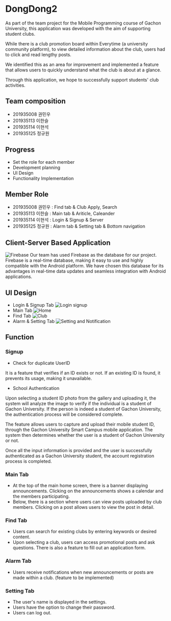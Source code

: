 # DongDong2

As part of the team project for the Mobile Programming course of Gachon University, this application was developed with the aim of supporting student clubs.

While there is a club promotion board within Everytime (a university community platform), to view detailed information about the club, users had to click and read lengthy posts.

We identified this as an area for improvement and implemented a feature that allows users to quickly understand what the club is about at a glance.

Through this application, we hope to successfully support students' club activities.

## Team composition 
* 201935008 권민우
* 201935113 이한슬
* 201935114 이현석
* 201935125 정규원

## Progress
* Set the role for each member
* Development planning
* UI Design
* Functionality Implementation

## Member Role 
* 201935008 권민우 : Find tab & Club Apply, Search
* 201935113 이한슬 : Main tab & Ariticle, Caleander
* 201935114 이현석 : Login & Signup & Server
* 201935125 정규원 : Alarm tab & Setting tab & Bottom navigation

## Client-Server Based Application
![Firebase](https://github.com/FindMatPlace/DongDong2/assets/118448112/d7b4e56c-47df-48cd-913d-af349062f51b)
Our team has used Firebase as the database for our project.
Firebase is a real-time database, making it easy to use and highly compatible with the Android platform.
We have chosen this database for its advantages in real-time data updates and seamless integration with Android applications.

## UI Design
* Login & Signup Tab
![Login   signup](https://github.com/FindMatPlace/DongDong2/assets/118448112/aa1f40b9-6603-410a-bf6d-30147c9c143b)
* Main Tab
![Home](https://github.com/FindMatPlace/DongDong2/assets/118448112/db6cb479-7c8b-4ed4-9ed1-558935bad4ef)
* Find Tab
![Club](https://github.com/FindMatPlace/DongDong2/assets/118448112/55406616-87c9-495a-be1d-f181e0ee178a)
* Alarm & Setting Tab
![Setting and Notification](https://github.com/FindMatPlace/DongDong2/assets/118448112/4494bb90-8b5f-4b04-979c-aeaf54d6e4a8)

## Function
### Signup

* Check for duplicate UserID

It is a feature that verifies if an ID exists or not. If an existing ID is found, it prevents its usage, making it unavailable.
* School Authentication

Upon selecting a student ID photo from the gallery and uploading it, the system will analyze the image to verify if the individual is a student of Gachon University. If the person is indeed a student of Gachon University, the authentication process will be considered complete.

The feature allows users to capture and upload their mobile student ID, through the Gachon University Smart Campus mobile application. The system then determines whether the user is a student of Gachon University or not.

Once all the input information is provided and the user is successfully authenticated as a Gachon University student, the account registration process is completed.

### Main Tab
* At the top of the main home screen, there is a banner displaying announcements. Clicking on the announcements shows a calendar and the members participating.
* Below, there is a section where users can view posts uploaded by club members. Clicking on a post allows users to view the post in detail.

### Find Tab
* Users can search for existing clubs by entering keywords or desired content.
* Upon selecting a club, users can access promotional posts and ask questions. There is also a feature to fill out an application form.

### Alarm Tab
* Users receive notifications when new announcements or posts are made within a club. (feature to be implemented)

### Setting Tab
* The user's name is displayed in the settings.
* Users have the option to change their password.
* Users can log out.
